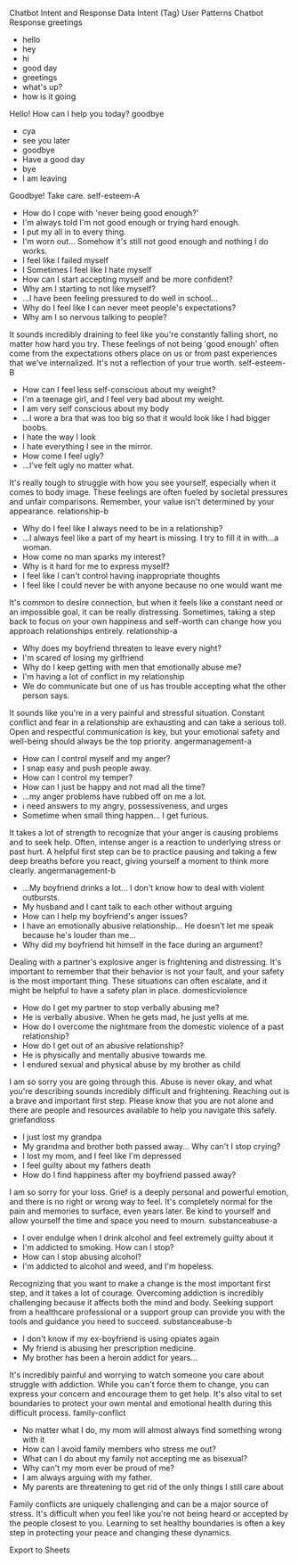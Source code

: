 Chatbot Intent and Response Data
Intent (Tag)	User Patterns	Chatbot Response
greetings	<ul><li>hello</li><li>hey</li><li>hi</li><li>good day</li><li>greetings</li><li>what's up?</li><li>how is it going</li></ul>	Hello! How can I help you today?
goodbye	<ul><li>cya</li><li>see you later</li><li>goodbye</li><li>Have a good day</li><li>bye</li><li>I am leaving</li></ul>	Goodbye! Take care.
self-esteem-A	<ul><li>How do I cope with 'never being good enough?'</li><li>I'm always told I'm not good enough or trying hard enough.</li><li>I put my all in to every thing.</li><li>I'm worn out... Somehow it's still not good enough and nothing I do works.</li><li>I feel like I failed myself</li><li>I Sometimes I feel like I hate myself</li><li>How can I start accepting myself and be more confident?</li><li>Why am I starting to not like myself?</li><li>...I have been feeling pressured to do well in school...</li><li>Why do I feel like I can never meet people's expectations?</li><li>Why am I so nervous talking to people?</li></ul>	It sounds incredibly draining to feel like you're constantly falling short, no matter how hard you try. These feelings of not being 'good enough' often come from the expectations others place on us or from past experiences that we've internalized. It's not a reflection of your true worth.
self-esteem-B	<ul><li>How can I feel less self-conscious about my weight?</li><li>I'm a teenage girl, and I feel very bad about my weight.</li><li>I am very self conscious about my body</li><li>...I wore a bra that was too big so that it would look like I had bigger boobs.</li><li>I hate the way I look</li><li>I hate everything I see in the mirror.</li><li>How come I feel ugly?</li><li>...I've felt ugly no matter what.</li></ul>	It's really tough to struggle with how you see yourself, especially when it comes to body image. These feelings are often fueled by societal pressures and unfair comparisons. Remember, your value isn't determined by your appearance.
relationship-b	<ul><li>Why do I feel like I always need to be in a relationship?</li><li>...I always feel like a part of my heart is missing. I try to fill it in with...a woman.</li><li>How come no man sparks my interest?</li><li>Why is it hard for me to express myself?</li><li>I feel like I can't control having inappropriate thoughts</li><li>I feel like I could never be with anyone because no one would want me</li></ul>	It's common to desire connection, but when it feels like a constant need or an impossible goal, it can be really distressing. Sometimes, taking a step back to focus on your own happiness and self-worth can change how you approach relationships entirely.
relationship-a	<ul><li>Why does my boyfriend threaten to leave every night?</li><li>I'm scared of losing my girlfriend</li><li>Why do I keep getting with men that emotionally abuse me?</li><li>I'm having a lot of conflict in my relationship</li><li>We do communicate but one of us has trouble accepting what the other person says.</li></ul>	It sounds like you're in a very painful and stressful situation. Constant conflict and fear in a relationship are exhausting and can take a serious toll. Open and respectful communication is key, but your emotional safety and well-being should always be the top priority.
angermanagement-a	<ul><li>How can I control myself and my anger?</li><li>I snap easy and push people away.</li><li>How can I control my temper?</li><li>How can I just be happy and not mad all the time?</li><li>...my anger problems have rubbed off on me a lot.</li><li>i need answers to my angry, possessiveness, and urges</li><li>Sometime when small thing happen... I get furious.</li></ul>	It takes a lot of strength to recognize that your anger is causing problems and to seek help. Often, intense anger is a reaction to underlying stress or past hurt. A helpful first step can be to practice pausing and taking a few deep breaths before you react, giving yourself a moment to think more clearly.
angermanagement-b	<ul><li>...My boyfriend drinks a lot... I don't know how to deal with violent outbursts.</li><li>My husband and I cant talk to each other without arguing</li><li>How can I help my boyfriend's anger issues?</li><li>I have an emotionally abusive relationship... He doesn't let me speak because he's louder than me...</li><li>Why did my boyfriend hit himself in the face during an argument?</li></ul>	Dealing with a partner's explosive anger is frightening and distressing. It's important to remember that their behavior is not your fault, and your safety is the most important thing. These situations can often escalate, and it might be helpful to have a safety plan in place.
domesticviolence	<ul><li>How do I get my partner to stop verbally abusing me?</li><li>He is verbally abusive. When he gets mad, he just yells at me.</li><li>How do I overcome the nightmare from the domestic violence of a past relationship?</li><li>How do I get out of an abusive relationship?</li><li>He is physically and mentally abusive towards me.</li><li>I endured sexual and physical abuse by my brother as child</li></ul>	I am so sorry you are going through this. Abuse is never okay, and what you're describing sounds incredibly difficult and frightening. Reaching out is a brave and important first step. Please know that you are not alone and there are people and resources available to help you navigate this safely.
griefandloss	<ul><li>I just lost my grandpa</li><li>My grandma and brother both passed away... Why can't I stop crying?</li><li>I lost my mom, and I feel like I'm depressed</li><li>I feel guilty about my fathers death</li><li>How do I find happiness after my boyfriend passed away?</li></ul>	I am so sorry for your loss. Grief is a deeply personal and powerful emotion, and there is no right or wrong way to feel. It's completely normal for the pain and memories to surface, even years later. Be kind to yourself and allow yourself the time and space you need to mourn.
substanceabuse-a	<ul><li>I over endulge when I drink alcohol and feel extremely guilty about it</li><li>I'm addicted to smoking. How can I stop?</li><li>How can I stop abusing alcohol?</li><li>I'm addicted to alcohol and weed, and I'm hopeless.</li></ul>	Recognizing that you want to make a change is the most important first step, and it takes a lot of courage. Overcoming addiction is incredibly challenging because it affects both the mind and body. Seeking support from a healthcare professional or a support group can provide you with the tools and guidance you need to succeed.
substanceabuse-b	<ul><li>I don't know if my ex-boyfriend is using opiates again</li><li>My friend is abusing her prescription medicine.</li><li>My brother has been a heroin addict for years...</li></ul>	It's incredibly painful and worrying to watch someone you care about struggle with addiction. While you can't force them to change, you can express your concern and encourage them to get help. It's also vital to set boundaries to protect your own mental and emotional health during this difficult process.
family-conflict	<ul><li>No matter what I do, my mom will almost always find something wrong with it</li><li>How can I avoid family members who stress me out?</li><li>What can I do about my family not accepting me as bisexual?</li><li>Why can't my mom ever be proud of me?</li><li>I am always arguing with my father.</li><li>My parents are threatening to get rid of the only things I still care about</li></ul>	Family conflicts are uniquely challenging and can be a major source of stress. It's difficult when you feel like you're not being heard or accepted by the people closest to you. Learning to set healthy boundaries is often a key step in protecting your peace and changing these dynamics.

Export to Sheets
